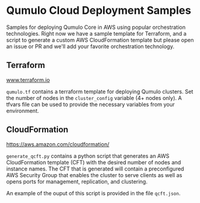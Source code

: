 # Qumulo Cloud Deployment Samples
Samples for deploying Qumulo Core in AWS using popular orchestration
technologies.  Right now we have a sample template for Terraform, and a script to generate a custom AWS CloudFormation template but please open an issue or PR and we'll add your favorite orchestration technology.

## Terraform
www.terraform.io

`qumulo.tf` contains a terraform template for deploying Qumulo clusters.  Set
the number of nodes in the `cluster_config` variable (4+ nodes only).
A tfvars file can be used to provide the necessary variables from your
environment.

## CloudFormation
https://aws.amazon.com/cloudformation/

`generate_qcft.py` contains a python script that generates an AWS CloudFormation
template (CFT) with the desired number of nodes and instance names. The CFT that 
is generated will contain a preconfigured AWS Security Group that enables the 
cluster to serve clients as well as opens ports for management, replication, 
and clustering.

An example of the ouput of this script is provided in the file `qcft.json`.